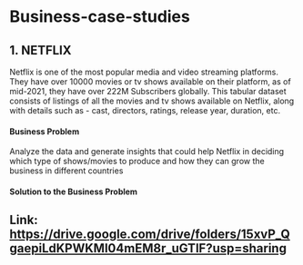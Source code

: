 # Business-case-studies
## 1.  NETFLIX

Netflix is one of the most popular media and video streaming platforms. They have over 10000 movies or tv shows available on their platform, as of mid-2021, they have over 222M Subscribers globally. This tabular dataset consists of listings of all the movies and tv shows available on Netflix, along with details such as - cast, directors, ratings, release year, duration, etc.

#### Business Problem

Analyze the data and generate insights that could help Netflix in deciding which type of shows/movies to produce and how they can grow the business in different countries

#### Solution to the Business Problem

Link: https://drive.google.com/drive/folders/15xvP_QgaepiLdKPWKMl04mEM8r_uGTlF?usp=sharing
----------------------------------------------------------------------------------------------------------------------------------------------------------------
